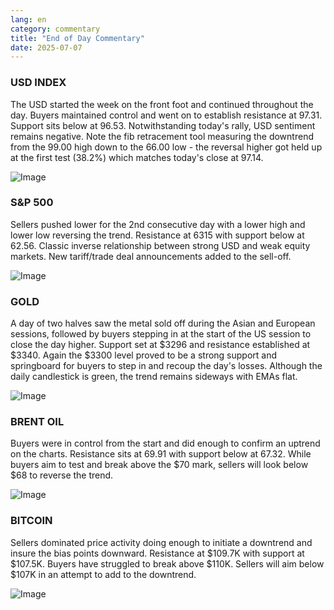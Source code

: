 ```yaml
---
lang: en
category: commentary
title: "End of Day Commentary"
date: 2025-07-07
---
```


### USD INDEX

The USD started the week on the front foot and continued throughout the day. Buyers maintained control and went on to establish resistance at 97.31. Support sits below at 96.53. Notwithstanding today's rally, USD sentiment remains negative. Note the fib retracement tool measuring the downtrend from the 99.00 high down to the 66.00 low - the reversal higher got held up at the first test (38.2%) which matches today's close at 97.14.    

![Image](https://markleighedu.github.io/img/Jul-2025/07-Jul-2025/usdindex.jpg)

### S&P 500

Sellers pushed lower for the 2nd consecutive day with a lower high and lower low reversing the trend. Resistance at 6315 with support below at 62.56. Classic inverse relationship between strong USD and weak equity markets. New tariff/trade deal announcements added to the sell-off.   

![Image](https://markleighedu.github.io/img/Jul-2025/07-Jul-2025/sp500.jpg)

### GOLD

A day of two halves saw the metal sold off during the Asian and European sessions, followed by buyers stepping in at the start of the US session to close the day higher. Support set at $3296 and resistance established at $3340. Again the $3300 level proved to be a strong support and springboard for buyers to step in and recoup the day's losses. Although the daily candlestick is green, the trend remains sideways with EMAs flat.

![Image](https://markleighedu.github.io/img/Jul-2025/07-Jul-2025/gold.jpg)

### BRENT OIL

Buyers were in control from the start and did enough to confirm an uptrend on the charts. Resistance sits at 69.91 with support below at 67.32. While buyers aim to test and break above the $70 mark, sellers will look below $68 to reverse the trend.  

![Image](https://markleighedu.github.io/img/Jul-2025/07-Jul-2025/brentoil.jpg)

### BITCOIN

Sellers dominated price activity doing enough to initiate a downtrend and insure the bias points downward. Resistance at $109.7K with support at $107.5K. Buyers have struggled to break above $110K. Sellers will aim below $107K in an attempt to add to the downtrend. 

![Image](https://markleighedu.github.io/img/Jul-2025/07-Jul-2025/bitcoin.jpg)

